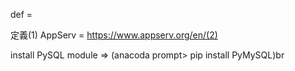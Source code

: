 def = 

定義(1) AppServ = https://www.appserv.org/en/(2)

install PySQL module => (anacoda prompt> pip install PyMySQL)br
